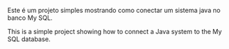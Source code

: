 Este é um projeto simples mostrando como conectar um sistema java no banco My SQL.

This is a simple project showing how to connect a Java system to the My SQL database.
